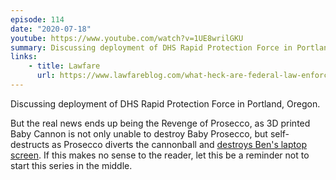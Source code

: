 ```yaml
---
episode: 114
date: "2020-07-18"
youtube: https://www.youtube.com/watch?v=1UE8wrilGKU
summary: Discussing deployment of DHS Rapid Protection Force in Portland, Oregon
links:
    - title: Lawfare
      url: https://www.lawfareblog.com/what-heck-are-federal-law-enforcement-officers-doing-portland
---
```

Discussing deployment of DHS Rapid Protection Force in Portland, Oregon.

But the real news ends up being the Revenge of Prosecco, as 3D printed Baby
Cannon is not only unable to destroy Baby Prosecco, but self-destructs as
Prosecco diverts the cannonball and [destroys Ben's laptop screen][bc].
If this makes no sense to the reader, let this be a reminder not to start
this series in the middle.

[bc]: https://youtu.be/1UE8wrilGKU?t=3273
